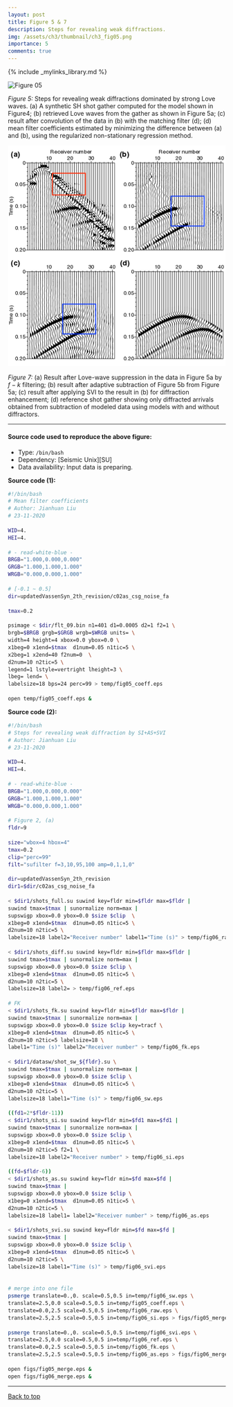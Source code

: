 ```yaml
---
layout: post
title: Figure 5 & 7
description: Steps for revealing weak diffractions. 
img: /assets/ch3/thumbnail/ch3_fig05.png
importance: 5
comments: true
---
```


{% include _mylinks_library.md %}

<script type="text/javascript">
 function showhide(id) {
    var e = document.getElementById(id);
    e.style.display = (e.style.display == 'block') ? 'none' : 'block';
 }
</script>


<img src="{{ '/assets/ch3/ch3_fig05.png' | prepend: site.baseurl | prepend: site.url }}" alt="Figure 05" style="zoom:100%;" />

_Figure 5:_ Steps for revealing weak diffractions dominated by strong Love waves. (a) A synthetic SH shot gather computed for the model shown in Figure4; (b) retrieved Love waves from the gather as shown in Figure 5a; (c) result after convolution of the data in (b) with the matching filter (d); (d) mean filter coefficients estimated by minimizing the difference between (a) and (b), using the regularized non-stationary regression method.

<img src="/assets/ch3/ch3_fig07.png" alt="Figure 07" style="zoom:100%;" />

_Figure 7:_ (a) Result after Love-wave suppression in the data in Figure 5a by $f-k$ filtering; (b) result after adaptive subtraction of Figure 5b from Figure 5a; (c) result after applying SVI to the result in (b) for diffraction enhancement; (d) reference shot gather showing only diffracted arrivals obtained from subtraction of modeled data using models with and without diffractors.

---
#### Source code used to reproduce the above figure:
- Type: ```/bin/bash```
- Dependency: [Seismic Unix][SU]
- Data availability: Input data is preparing.  

**Source code (1):**

```sh
#!/bin/bash
# Mean filter coefficients
# Author: Jianhuan Liu
# 23-11-2020

WID=4.
HEI=4.

# - read-white-blue -
BRGB="1.000,0.000,0.000"
GRGB="1.000,1.000,1.000"
WRGB="0.000,0.000,1.000"

# [-0.1 ~ 0.5]
dir=updatedVassenSyn_2th_revision/c02as_csg_noise_fa

tmax=0.2

psimage < $dir/flt_09.bin n1=401 d1=0.0005 d2=1 f2=1 \
brgb=$BRGB grgb=$GRGB wrgb=$WRGB units= \
width=4 height=4 xbox=0.0 ybox=0.0 \
x1beg=0 x1end=$tmax  d1num=0.05 n1tic=5 \
x2beg=1 x2end=40 f2num=0  \
d2num=10 n2tic=5 \
legend=1 lstyle=vertright lheight=3 \
lbeg= lend= \
labelsize=18 bps=24 perc=99 > temp/fig05_coeff.eps

open temp/fig05_coeff.eps &

```

**Source code (2):**
```sh
#!/bin/bash
# Steps for revealing weak diffraction by SI+AS+SVI
# Author: Jianhuan Liu
# 23-11-2020

WID=4.
HEI=4.

# - read-white-blue -
BRGB="1.000,0.000,0.000"
GRGB="1.000,1.000,1.000"
WRGB="0.000,0.000,1.000"

# Figure 2, (a)
fldr=9

size="wbox=4 hbox=4"
tmax=0.2
clip="perc=99"
filt="sufilter f=3,10,95,100 amp=0,1,1,0"

dir=updatedVassenSyn_2th_revision
dir1=$dir/c02as_csg_noise_fa

< $dir1/shots_full.su suwind key=fldr min=$fldr max=$fldr |
suwind tmax=$tmax | sunormalize norm=max |
supswigp xbox=0.0 ybox=0.0 $size $clip  \
x1beg=0 x1end=$tmax  d1num=0.05 n1tic=5 \
d2num=10 n2tic=5 \
labelsize=18 label2="Receiver number" label1="Time (s)" > temp/fig06_raw.eps 

< $dir1/shots_diff.su suwind key=fldr min=$fldr max=$fldr |
suwind tmax=$tmax | sunormalize norm=max |
supswigp xbox=0.0 ybox=0.0 $size $clip \
x1beg=0 x1end=$tmax  d1num=0.05 n1tic=5 \
d2num=10 n2tic=5 \
labelsize=18 label2= > temp/fig06_ref.eps 

# FK
< $dir1/shots_fk.su suwind key=fldr min=$fldr max=$fldr |
suwind tmax=$tmax | sunormalize norm=max |
supswigp xbox=0.0 ybox=0.0 $size $clip key=tracf \
x1beg=0 x1end=$tmax  d1num=0.05 n1tic=5 \
d2num=10 n2tic=5 labelsize=18 \
label1="Time (s)" label2="Receiver number" > temp/fig06_fk.eps 

< $dir1/datasw/shot_sw_${fldr}.su \
suwind tmax=$tmax | sunormalize norm=max |
supswigp xbox=0.0 ybox=0.0 $size $clip \
x1beg=0 x1end=$tmax  d1num=0.05 n1tic=5 \
d2num=10 n2tic=5 \
labelsize=18 label1="Time (s)" > temp/fig06_sw.eps 

((fd1=2*$fldr-11))
< $dir1/shots_si.su suwind key=fldr min=$fd1 max=$fd1 |
suwind tmax=$tmax | sunormalize norm=max |
supswigp xbox=0.0 ybox=0.0 $size $clip \
x1beg=0 x1end=$tmax  d1num=0.05 n1tic=5 \
d2num=10 n2tic=5 f2=1 \
labelsize=18 label2="Receiver number" > temp/fig06_si.eps 

((fd=$fldr-6))
< $dir1/shots_as.su suwind key=fldr min=$fd max=$fd |
suwind tmax=$tmax | 
supswigp xbox=0.0 ybox=0.0 $size $clip \
x1beg=0 x1end=$tmax  d1num=0.05 n1tic=5 \
d2num=10 n2tic=5 \
labelsize=18 label1= label2="Receiver number" > temp/fig06_as.eps 

< $dir1/shots_svi.su suwind key=fldr min=$fd max=$fd |
suwind tmax=$tmax | 
supswigp xbox=0.0 ybox=0.0 $size $clip \
x1beg=0 x1end=$tmax  d1num=0.05 n1tic=5 \
d2num=10 n2tic=5 \
labelsize=18 label1="Time (s)" > temp/fig06_svi.eps 


# merge into one file
psmerge translate=0.,0. scale=0.5,0.5 in=temp/fig06_sw.eps \
translate=2.5,0.0 scale=0.5,0.5 in=temp/fig05_coeff.eps \
translate=0.0,2.5 scale=0.5,0.5 in=temp/fig06_raw.eps \
translate=2.5,2.5 scale=0.5,0.5 in=temp/fig06_si.eps > figs/fig05_merge.eps

psmerge translate=0.,0. scale=0.5,0.5 in=temp/fig06_svi.eps \
translate=2.5,0.0 scale=0.5,0.5 in=temp/fig06_ref.eps \
translate=0.0,2.5 scale=0.5,0.5 in=temp/fig06_fk.eps \
translate=2.5,2.5 scale=0.5,0.5 in=temp/fig06_as.eps > figs/fig06_merge.eps

open figs/fig05_merge.eps &
open figs/fig06_merge.eps &

```
---

<a href="#top">Back to top</a>

